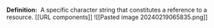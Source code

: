 **Definition:** 
 A specific character string that constitutes a reference to a resource.
[[URL components]]
![[Pasted image 20240219065835.png]]